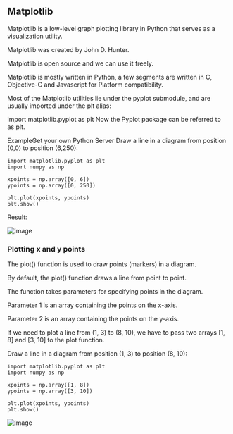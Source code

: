 ## Matplotlib


Matplotlib is a low-level graph plotting library in Python that serves as a visualization utility.

Matplotlib was created by John D. Hunter.

Matplotlib is open source and we can use it freely.

Matplotlib is mostly written in Python, a few segments are written in C, Objective-C and Javascript for Platform compatibility.


Most of the Matplotlib utilities lie under the pyplot submodule, and are usually imported under the plt alias:

import matplotlib.pyplot as plt
Now the Pyplot package can be referred to as plt.

ExampleGet your own Python Server
Draw a line in a diagram from position (0,0) to position (6,250):
```
import matplotlib.pyplot as plt
import numpy as np

xpoints = np.array([0, 6])
ypoints = np.array([0, 250])

plt.plot(xpoints, ypoints)
plt.show()
```
Result:

![image](https://github.com/yaswanthteja/Python-Interview-Questions/assets/93423367/29352d89-3384-468b-91a1-3cefd80c6706)



### Plotting x and y points

The plot() function is used to draw points (markers) in a diagram.

By default, the plot() function draws a line from point to point.

The function takes parameters for specifying points in the diagram.

Parameter 1 is an array containing the points on the x-axis.

Parameter 2 is an array containing the points on the y-axis.

If we need to plot a line from (1, 3) to (8, 10), we have to pass two arrays [1, 8] and [3, 10] to the plot function.


Draw a line in a diagram from position (1, 3) to position (8, 10):
```
import matplotlib.pyplot as plt
import numpy as np

xpoints = np.array([1, 8])
ypoints = np.array([3, 10])

plt.plot(xpoints, ypoints)
plt.show()
```

![image](https://github.com/yaswanthteja/Python-Interview-Questions/assets/93423367/32d3d99a-0498-4fd7-aa12-df98042400be)
